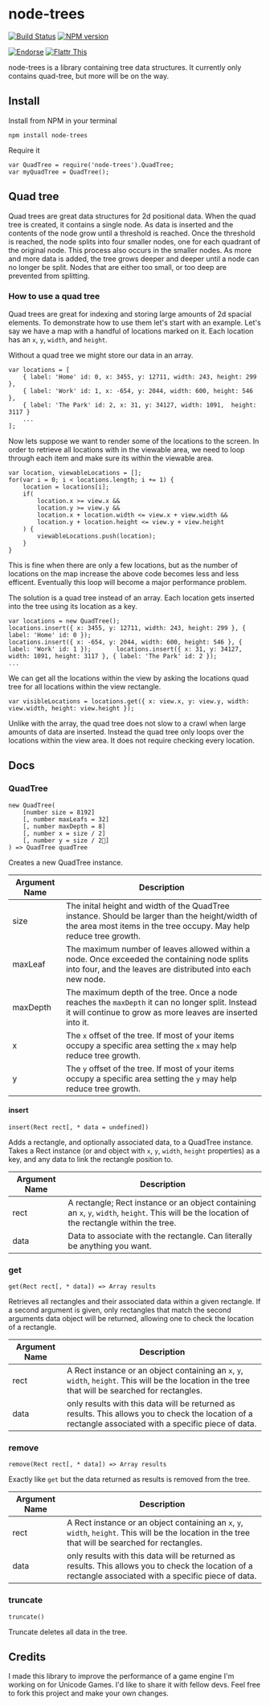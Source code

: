 
node-trees
==========

[![Build Status](https://travis-ci.org/RobertWHurst/node-trees.png?branch=master)](https://travis-ci.org/RobertWHurst/node-trees)
[![NPM version](https://badge.fury.io/js/node-trees.png)](http://badge.fury.io/js/node-trees)

[![Endorse](http://api.coderwall.com/robertwhurst/endorsecount.png)](http://coderwall.com/robertwhurst)
[![Flattr This](http://api.flattr.com/button/flattr-badge-large.png)](http://flattr.com/thing/1270541/RobertWHurstLucidJS-on-GitHub)

node-trees is a library containing tree data structures. It currently only contains quad-tree, but more will be on the way.

Install
-------

Install from NPM in your terminal

    npm install node-trees

Require it

	var QuadTree = require('node-trees').QuadTree;
	var myQuadTree = QuadTree();

Quad tree
---------

Quad trees are great data structures for 2d positional data. When the quad tree is created, it contains a single node. As data is inserted and the contents of the node grow until a threshold is reached. Once the threshold is reached, the node splits into four smaller nodes, one for each quadrant of the original node. This process also occurs in the smaller nodes. As more and more data is added, the tree grows deeper and deeper until a node can no longer be split. Nodes that are either too small, or too deep are prevented from splitting.

### How to use a quad tree

Quad trees are great for indexing and storing large amounts of 2d spacial elements. To demonstrate how to use them let's start with an example. Let's say we have a map with a handful of locations marked on it. Each location has an `x`, `y`, `width`, and `height`.

Without a quad tree we might store our data in an array.

    var locations = [
        { label: 'Home' id: 0, x: 3455, y: 12711, width: 243, height: 299 },
        { label: 'Work' id: 1, x: -654, y: 2044, width: 600, height: 546 },
        { label: 'The Park' id: 2, x: 31, y: 34127, width: 1091,  height: 3117 }
        ...
    ];
    
Now lets suppose we want to render some of the locations to the screen. In order to retrieve all locations with in the viewable area, we need to loop through each item and make sure its within the viewable area.

	var location, viewableLocations = [];
	for(var i = 0; i < locations.length; i += 1) {
		location = locations[i];
		if(
			location.x >= view.x &&
			location.y >= view.y &&
			location.x + location.width <= view.x + view.width &&
			location.y + location.height <= view.y + view.height
		) {
			viewableLocations.push(location);
		}
	}

This is fine when there are only a few locations, but as the number of locations on the map increase the above code becomes less and less efficent. Eventually this loop will become a major performance problem.

The solution is a quad tree instead of an array. Each location gets inserted into the tree
using its location as a key.

	var locations = new QuadTree();
	locations.insert({ x: 3455, y: 12711, width: 243, height: 299 }, { label: 'Home' id: 0 });
	locations.insert({ x: -654, y: 2044, width: 600, height: 546 }, { label: 'Work' id: 1 });		locations.insert({ x: 31, y: 34127, width: 1091, height: 3117 }, { label: 'The Park' id: 2 });
	...

We can get all the locations within the view by asking the locations quad tree for all locations within the view rectangle.

	var visibleLocations = locations.get({ x: view.x, y: view.y, width: view.width, height: view.height });
	
Unlike with the array, the quad tree does not slow to a crawl when large amounts of data are inserted. Instead the quad tree only loops over the locations within the view area. It does not require checking every location.


Docs
------

### QuadTree

	new QuadTree(
		[number size = 8192]
		[, number maxLeafs = 32]
		[, number maxDepth = 8]
		[, number x = size / 2]
		[, number y = size / 2]
	) => QuadTree quadTree
	
Creates a new QuadTree instance.

| Argument Name | Description |
| --- | --- |
| size | The inital height and width of the QuadTree instance. Should be larger than the height/width of the area most items in the tree occupy. May help reduce tree growth. |
| maxLeaf | The maximum number of leaves allowed within a node. Once exceeded the containing node splits into four, and the leaves are distributed into each new node. |
| maxDepth | The maximum depth of the tree. Once a node reaches the `maxDepth` it can no longer split. Instead it will continue to grow as more leaves are inserted into it. |
| x | The `x` offset of the tree. If most of your items occupy a specific area setting the `x` may help reduce tree growth. |
| y | The `y` offset of the tree. If most of your items occupy a specific area setting the `y` may help reduce tree growth. |

#### insert

	insert(Rect rect[, * data = undefined])
	
Adds a rectangle, and optionally associated data, to a QuadTree instance. Takes a Rect instance (or and object with `x`, `y`, `width`, `height` properties) as a key, and any data to link the rectangle position to.

| Argument Name | Description |
| --- | --- |
| rect | A rectangle; Rect instance or an object containing an `x`, `y`, `width`, `height`. This will be the location of the rectangle within the tree. |
| data | Data to associate with the rectangle. Can literally be anything you want. |

### get

	get(Rect rect[, * data]) => Array results
	
Retrieves all rectangles and their associated data within a given rectangle. If a second argument is given, only rectangles  that match the second arguments data object will be returned, allowing one to check the location of a rectangle.

| Argument Name | Description |
| --- | --- |
| rect | A Rect instance or an object containing an `x`, `y`, `width`, `height`. This will be the location in the tree that will be searched for rectangles. |
| data | only results with this data will be returned as results. This allows you to check the location of a rectangle associated with a specific piece of data. |

### remove

	remove(Rect rect[, * data]) => Array results

Exactly like `get` but the data returned as results is removed from the tree.

| Argument Name | Description |
| --- | --- |
| rect | A Rect instance or an object containing an `x`, `y`, `width`, `height`. This will be the location in the tree that will be searched for rectangles. |
| data | only results with this data will be returned as results. This allows you to check the location of a rectangle associated with a specific piece of data. |

### truncate

	truncate()
	
Truncate deletes all data in the tree.

Credits
-------

I made this library to improve the performance of a game engine I'm working on for Unicode Games. I'd like to share it with fellow devs. Feel free to fork this project and make your own changes.
